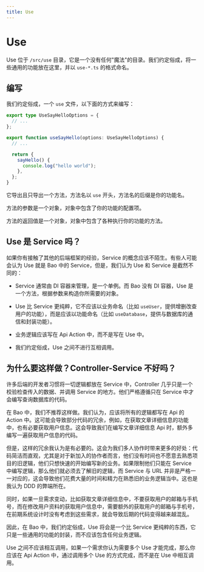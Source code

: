 ```yaml
---
title: Use
---
```


# Use

Use 位于 `/src/use` 目录，它是一个没有任何"魔法"的目录。我们约定俗成，将一些通用的功能放在这里，并以 `use-*.ts` 的格式命名。

## 编写

我们约定俗成，一个 `use` 文件，以下面的方式来编写：

```ts
export type UseSayHelloOptions = {
  // ...
};

export function useSayHello(options: UseSayHelloOptions) {
  // ...

  return {
    sayHello() {
      console.log("hello world");
    },
  };
}
```

它导出且只导出一个方法，方法名以 `use` 开头，方法名的后缀是你的功能名。

方法的参数是一个对象，对象中包含了你的功能的配置项。

方法的返回值是一个对象，对象中包含了各种执行你的功能的方法。

## Use 是 Service 吗？

如果你有接触了其他的后端框架的经验，Service 的概念应该不陌生。有些人可能会认为 Use 就是 Bao 中的 Service，但是，我们认为 Use 和 Service 是截然不同的：

- Service 通常由 DI 容器来管理，是一个单例。而 Bao 没有 DI 容器，Use 是一个方法，根据参数来构造你所需要的对象。

- Use 比 Service 更纯粹，它不应该以业务命名（比如 `useUser`，提供增删改查用户的功能），而是应该以功能命名（比如 `useDatabase`，提供与数据库的通信和封装功能）。

- 业务逻辑应该写在 Api Action 中，而不是写在 Use 中。

- 我们约定俗成，Use 之间不进行互相调用。

## 为什么要这样做？Controller-Service 不好吗？

许多后端的开发者习惯将一切逻辑都放在 Service 中，Controller 几乎只是一个校验检查传入的数据、并调用 Service 的地方。他们严格遵循只在 Service 中才会编写查询数据库的代码。

在 Bao 中，我们不推荐这样做。我们认为，应该将所有的逻辑都写在 Api 的 Action 中。这可能会导致部分代码的冗余，例如，在获取文章详细信息的功能中，也有必要获取用户信息。这会导致我们在编写文章详细信息 Api 时，额外多编写一遍获取用户信息的代码。

但是，这样的冗余我认为是有必要的。这会为我们多人协作时带来更多的好处：代码简洁而直观，尤其是对于新加入的协作者而言，他们没有时间也不愿意去熟悉项目的旧逻辑，他们只想快速的开始编写新的业务。如果限制他们只能在 Service 中编写逻辑，那么他们就必须去了解旧的逻辑，而 Service 与 URL 并非是严格一一对应的，这会导致他们花费大量的时间和精力在熟悉旧的业务逻辑当中。这也是我认为 DDD 的弊端所在。

同时，如果一旦需求变动，比如获取文章详细信息中，不要获取用户的邮箱与手机号，而在修改用户资料的获取用户信息中，需要额外的获取用户的邮箱与手机号，在前期系统设计时没有考虑到这些需求，就会导致后期的代码变得越来越混乱。

因此，在 Bao 中，我们约定俗成，Use 将会是一个比 Service 更纯粹的东西，它只是一些通用的功能的封装，而不应该包含任何业务逻辑。

Use 之间不应该相互调用，如果一个需求你认为需要多个 Use 才能完成，那么你应该在 Api Action 中，通过调用多个 Use 的方式完成，而不是在 Use 中相互调用。

